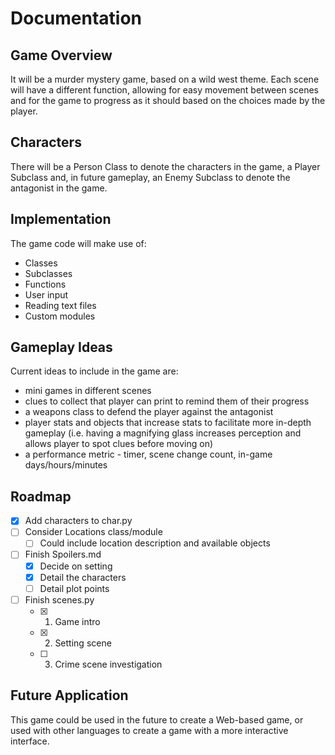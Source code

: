 # Documentation
## Game Overview
It will be a murder mystery game, based on a wild west theme. 
Each scene will have a different function, allowing for easy movement between scenes and for the game to progress as it should based on the choices made by the player.
## Characters
There will be a Person Class to denote the characters in the game, a Player Subclass and, in future gameplay, an Enemy Subclass to denote the antagonist in the game. 
## Implementation
The game code will make use of:
- Classes
- Subclasses
- Functions
- User input
- Reading text files
- Custom modules
## Gameplay Ideas
Current ideas to include in the game are:
- mini games in different scenes
- clues to collect that player can print to remind them of their progress
- a weapons class to defend the player against the antagonist
- player stats and objects that increase stats to facilitate more in-depth gameplay (i.e. having a magnifying glass increases perception and allows player to spot clues before moving on)
- a performance metric - timer, scene change count, in-game days/hours/minutes
## Roadmap
- [x] Add characters to char.py
- [ ] Consider Locations class/module
    - [ ] Could include location description and available objects
- [ ] Finish Spoilers.md
    - [x] Decide on setting
    - [x] Detail the characters
    - [ ] Detail plot points
- [ ] Finish scenes.py
    - [x] 1. Game intro
    - [x] 2. Setting scene
    - [ ] 3. Crime scene investigation
## Future Application
This game could be used in the future to create a Web-based game, or used with other languages to create a game with a more interactive interface. 
